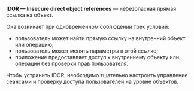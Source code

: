 **IDOR — Insecure direct object references** — небезопасная прямая ссылка на объект. 

Она возникает при одновременном соблюдении трех условий: 
- пользователь может найти прямую ссылку на внутренний объект или операцию; 
- пользователь может менять параметры в этой ссылке; 
- приложение предоставляет доступ к внутреннему объекту или операции без проверки прав пользователя. 

Чтобы устранить IDOR, необходимо тщательно настроить управление сеансами и проверку доступа пользователей на уровне объектов.
